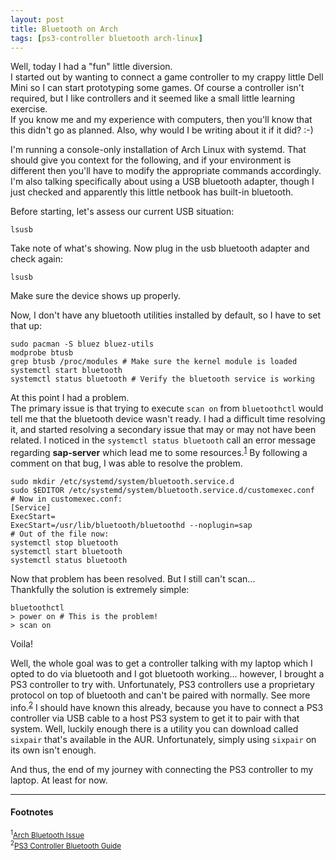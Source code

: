 ```yaml
---
layout: post
title: Bluetooth on Arch
tags: [ps3-controller bluetooth arch-linux]
---
```


Well, today I had a "fun" little diversion.<br/>
I started out by wanting to connect a game controller to my crappy little Dell Mini so I can start prototyping some games.
Of course a controller isn't required, but I like controllers and it seemed like a small little learning exercise.<br/>
If you know me and my experience with computers, then you'll know that this didn't go as planned.  Also, why would I be writing about it if it did? :-)

I'm running a console-only installation of Arch Linux with systemd.  That should give you context for the following, and if your environment is different then you'll have to modify the appropriate commands accordingly.  I'm also talking specifically about using a USB bluetooth adapter, though I just checked and apparently this little netbook has built-in bluetooth.

Before starting, let's assess our current USB situation:

    lsusb

Take note of what's showing.
Now plug in the usb bluetooth adapter and check again:

    lsusb

Make sure the device shows up properly.

Now, I don't have any bluetooth utilities installed by default, so I have to set that up:

    sudo pacman -S bluez bluez-utils
    modprobe btusb
    grep btusb /proc/modules # Make sure the kernel module is loaded
    systemctl start bluetooth
    systemctl status bluetooth # Verify the bluetooth service is working

At this point I had a problem.<br/>
The primary issue is that trying to execute `scan on` from `bluetoothctl` would tell me that the bluetooth device wasn't ready.  I had a difficult time resolving it, and started resolving a secondary issue that may or may not have been related.  I noticed in the `systemctl status bluetooth` call an error message regarding **sap-server** which lead me to some resources.<sup><a href="#2016-05-13_ref1">1</a></sup>
By following a comment on that bug, I was able to resolve the problem.

    sudo mkdir /etc/systemd/system/bluetooth.service.d
    sudo $EDITOR /etc/systemd/system/bluetooth.service.d/customexec.conf
    # Now in customexec.conf:
    [Service]
    ExecStart=
    ExecStart=/usr/lib/bluetooth/bluetoothd --noplugin=sap
    # Out of the file now:
    systemctl stop bluetooth
    systemctl start bluetooth
    systemctl status bluetooth

Now that problem has been resolved.  But I still can't scan...<br/>
Thankfully the solution is extremely simple:

    bluetoothctl
    > power on # This is the problem!
    > scan on

Voila!

Well, the whole goal was to get a controller talking with my laptop which I opted to do via bluetooth and I got bluetooth working... however, I brought a PS3 controller to try with.  Unfortunately, PS3 controllers use a proprietary protocol on top of bluetooth and can't be paired with normally. See more info.<sup><a href="#2016-05-13_ref2">2</a></sup>  I should have known this already, because you have to connect a PS3 controller via USB cable to a host PS3 system to get it to pair with that system.  Well, luckily enough there is a utility you can download called `sixpair` that's available in the AUR.  Unfortunately, simply using `sixpair` on its own isn't enough.

And thus, the end of my journey with connecting the PS3 controller to my laptop.  At least for now.

----

#### Footnotes
<sub><sup id="2016-05-13_ref1">1</sup><a href="https://bugs.archlinux.org/task/41247">Arch Bluetooth Issue</a></sub><br/>
<sub><sup id="2016-05-13_ref2">2</sup><a href="http://www.pabr.org/sixlinux/sixlinux.en.html">PS3 Controller Bluetooth Guide</a></sub><br/>
